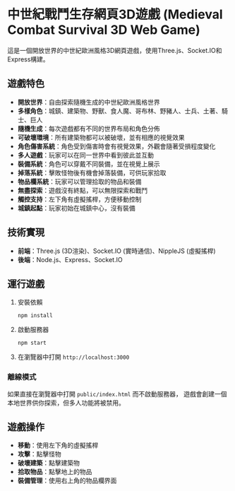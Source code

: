 # 中世紀戰鬥生存網頁3D遊戲 (Medieval Combat Survival 3D Web Game)

這是一個開放世界的中世紀歐洲風格3D網頁遊戲，使用Three.js、Socket.IO和Express構建。

## 遊戲特色

- **開放世界**：自由探索隨機生成的中世紀歐洲風格世界
- **多樣角色**：城鎮、建築物、野獸、食人魔、哥布林、野豬人、士兵、土著、騎士、巨人
- **隨機生成**：每次遊戲都有不同的世界布局和角色分佈
- **可破壞環境**：所有建築物都可以被破壞，並有相應的視覺效果
- **角色傷害系統**：角色受到傷害時會有視覺效果，外觀會隨著受損程度變化
- **多人遊戲**：玩家可以在同一世界中看到彼此並互動
- **裝備系統**：角色可以穿戴不同裝備，並在視覺上展示
- **掉落系統**：擊敗怪物後有機會掉落裝備，可供玩家拾取
- **物品欄系統**：玩家可以管理拾取的物品和裝備
- **無盡探索**：遊戲沒有終點，可以無限探索和戰鬥
- **觸控支持**：左下角有虛擬搖桿，方便移動控制
- **城鎮起點**：玩家初始在城鎮中心，沒有裝備

## 技術實現

- **前端**：Three.js (3D渲染)、Socket.IO (實時通信)、NippleJS (虛擬搖桿)
- **後端**：Node.js、Express、Socket.IO

## 運行遊戲

1. 安裝依賴
   ```
   npm install
   ```
2. 啟動服務器
   ```
   npm start
   ```
3. 在瀏覽器中打開 `http://localhost:3000`

### 離線模式

如果直接在瀏覽器中打開 `public/index.html` 而不啟動服務器，
遊戲會創建一個本地世界供你探索，但多人功能將被禁用。

## 遊戲操作

- **移動**：使用左下角的虛擬搖桿
- **攻擊**：點擊怪物
- **破壞建築**：點擊建築物
- **拾取物品**：點擊地上的物品
- **裝備管理**：使用右上角的物品欄界面
